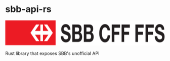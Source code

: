 # sbb-api-rs
<p align="center">
<img src="./resources/logo.png" height="80"/>
</p>
  
Rust library that exposes SBB's unofficial API

